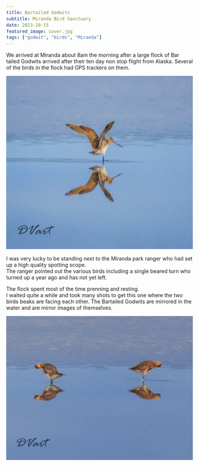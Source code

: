 ```yaml
---
title: Bartailed Godwits
subtitle: Miranda Bird Sanctuary
date: 2023-10-15
featured_image: cover.jpg
tags: ["godwit", "birds", "Miranda"]
---
```






We arrived at Miranda about 8am the morning after a large flock of Bar tailed Godwits arrived after their ten day non stop flight from Alaska.  Several of the birds in the flock had GPS trackers on them.

![.fl|Godwit reflection](cover.jpg)

I was very lucky to be standing next to the Miranda park ranger who had set up a high quality spotting scope.  
The ranger pointed out the various birds including a single beared turn who turned up a year ago and has not yet left.  
  
The flock spent most of the time prenning and resting.  
I waited quite a while and took many shots to get this one where the two birds beaks are facing each other. The Bartailed Godwits are mirrored in the water and are mirror images of themselves.


![.fr|Mirror Image](godwit4.jpg)





